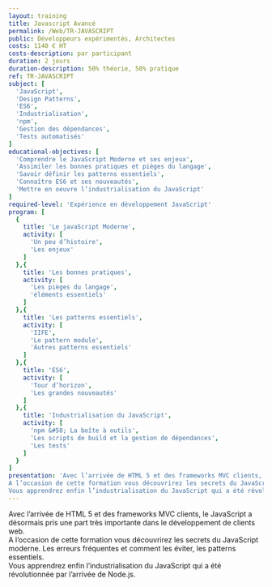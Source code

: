 ```yaml
---
layout: training
title: Javascript Avancé
permalink: /Web/TR-JAVASCRIPT
public: Développeurs expérimentés, Architectes
costs: 1140 € HT
costs-description: par participant
duration: 2 jours
duration-description: 50% théorie, 50% pratique
ref: TR-JAVASCRIPT
subject: [
  'JavaScript',
  'Design Patterns',
  'ES6',
  'Industrialisation',
  'npm',
  'Gestion des dépendances',
  'Tests automatisés'
]
educational-objectives: [
  'Comprendre le JavaScript Moderne et ses enjeux',
  'Assimiler les bonnes pratiques et pièges du langage',
  'Savoir définir les patterns essentiels',
  'Connaître ES6 et ses nouveautés',
  'Mettre en oeuvre l’industrialisation du JavaScript'
]
required-level: 'Expérience en développement JavaScript'
program: [
  {
    title: 'Le javaScript Moderne',
    activity: [
      'Un peu d’histoire',
      'Les enjeux'
    ]
  },{
    title: 'Les bonnes pratiques',
    activity: [
      'Les pièges du langage',
      'éléments essentiels'
    ]
  },{
    title: 'Les patterns essentiels',
    activity: [
      'IIFE',
      'Le pattern module',
      'Autres patterns essentiels'
    ]
  },{
    title: 'ES6',
    activity: [
      'Tour d’horizon',
      'Les grandes nouveautés'
    ]
  },{
    title: 'Industrialisation du JavaScript',
    activity: [
      'npm &#58; La boîte à outils',
      'Les scripts de build et la gestion de dépendances',
      'Les tests'
    ]
  }
]
presentation: 'Avec l’arrivée de HTML 5 et des frameworks MVC clients, le JavaScript a désormais pris une part très importante dans le développement de clients web.
A l’occasion de cette formation vous découvrirez les secrets du JavaScript moderne. Les erreurs fréquentes et comment les éviter, les patterns essentiels.
Vous apprendrez enfin l’industrialisation du JavaScript qui a été révolutionnée par l’arrivée de Node.js.'
---
```


Avec l’arrivée de HTML 5 et des frameworks MVC clients, le JavaScript a désormais pris une part très importante dans le développement de clients web.  
A l’occasion de cette formation vous découvrirez les secrets du JavaScript moderne. Les erreurs fréquentes et comment les éviter, les patterns essentiels.  
Vous apprendrez enfin l’industrialisation du JavaScript qui a été révolutionnée par l’arrivée de Node.js.  
